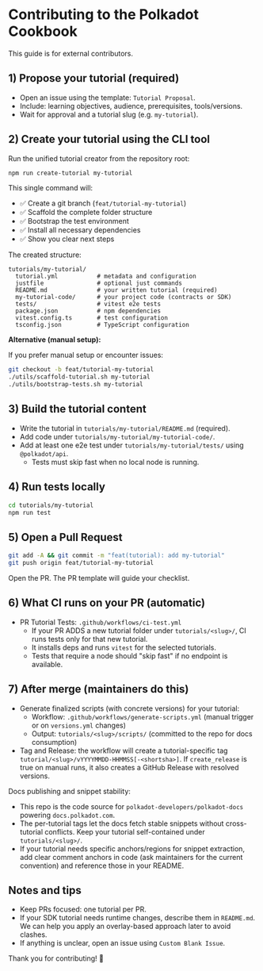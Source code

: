 # Contributing to the Polkadot Cookbook

This guide is for external contributors.

## 1) Propose your tutorial (required)

- Open an issue using the template: `Tutorial Proposal`.
- Include: learning objectives, audience, prerequisites, tools/versions.
- Wait for approval and a tutorial slug (e.g. `my-tutorial`).

## 2) Create your tutorial using the CLI tool

Run the unified tutorial creator from the repository root:

```bash
npm run create-tutorial my-tutorial
```

This single command will:

- ✅ Create a git branch (`feat/tutorial-my-tutorial`)
- ✅ Scaffold the complete folder structure
- ✅ Bootstrap the test environment
- ✅ Install all necessary dependencies
- ✅ Show you clear next steps

The created structure:

```text
tutorials/my-tutorial/
  tutorial.yml           # metadata and configuration
  justfile               # optional just commands
  README.md              # your written tutorial (required)
  my-tutorial-code/      # your project code (contracts or SDK)
  tests/                 # vitest e2e tests
  package.json           # npm dependencies
  vitest.config.ts       # test configuration
  tsconfig.json          # TypeScript configuration
```

**Alternative (manual setup):**

If you prefer manual setup or encounter issues:

```bash
git checkout -b feat/tutorial-my-tutorial
./utils/scaffold-tutorial.sh my-tutorial
./utils/bootstrap-tests.sh my-tutorial
```

## 3) Build the tutorial content

- Write the tutorial in `tutorials/my-tutorial/README.md` (required).
- Add code under `tutorials/my-tutorial/my-tutorial-code/`.
- Add at least one e2e test under `tutorials/my-tutorial/tests/` using `@polkadot/api`.
  - Tests must skip fast when no local node is running.

## 4) Run tests locally

```bash
cd tutorials/my-tutorial
npm run test
```

## 5) Open a Pull Request

```bash
git add -A && git commit -m "feat(tutorial): add my-tutorial"
git push origin feat/tutorial-my-tutorial
```

Open the PR. The PR template will guide your checklist.

## 6) What CI runs on your PR (automatic)

- PR Tutorial Tests: `.github/workflows/ci-test.yml`
  - If your PR ADDS a new tutorial folder under `tutorials/<slug>/`, CI runs tests only for that new tutorial.
  - It installs deps and runs `vitest` for the selected tutorials.
  - Tests that require a node should "skip fast" if no endpoint is available.

## 7) After merge (maintainers do this)

- Generate finalized scripts (with concrete versions) for your tutorial:
  - Workflow: `.github/workflows/generate-scripts.yml` (manual trigger or on `versions.yml` changes)
  - Output: `tutorials/<slug>/scripts/` (committed to the repo for docs consumption)
- Tag and Release: the workflow will create a tutorial-specific tag `tutorial/<slug>/vYYYYMMDD-HHMMSS[-<shortsha>]`. If `create_release` is true on manual runs, it also creates a GitHub Release with resolved versions.

Docs publishing and snippet stability:

- This repo is the code source for `polkadot-developers/polkadot-docs` powering `docs.polkadot.com`.
- The per-tutorial tags let the docs fetch stable snippets without cross-tutorial conflicts. Keep your tutorial self-contained under `tutorials/<slug>/`.
- If your tutorial needs specific anchors/regions for snippet extraction, add clear comment anchors in code (ask maintainers for the current convention) and reference those in your README.

## Notes and tips

- Keep PRs focused: one tutorial per PR.
- If your SDK tutorial needs runtime changes, describe them in `README.md`. We can help you apply an overlay-based approach later to avoid clashes.
- If anything is unclear, open an issue using `Custom Blank Issue`.

Thank you for contributing! 🎉
